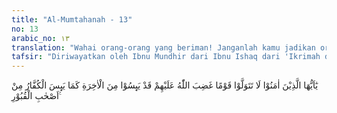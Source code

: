 ```yaml
---
title: "Al-Mumtahanah - 13"
no: 13
arabic_no: ١٣
translation: "Wahai orang-orang yang beriman! Janganlah kamu jadikan orang-orang yang dimurkai Allah sebagai penolongmu, sungguh, mereka telah putus asa terhadap akhirat sebagaimana orang-orang kafir yang telah berada dalam kubur juga berputus asa."
tafsir: "Diriwayatkan oleh Ibnu Mundhir dari Ibnu Ishaq dari 'Ikrimah dan Abu Sa'id dari Ibnu 'Abbas, ia menerangkan bahwa 'Abdullah bin 'Umar dan Zaid bin haritsah bersahabat dengan orang-orang Yahudi. Maka turunlah ayat ini yang melarang kaum Muslimin berteman erat dengan orang yang dimurkai Allah.\n\nDalam ayat ini, Allah menegaskan kembali larangan menjadikan orang-orang Yahudi, Nasrani, dan musyrik Mekah yang berniat jahat terhadap kaum Muslimin sebagai wali atau teman akrab, karena dikhawatirkan orang-orang yang beriman akan menyampaikan rahasia-rahasia penting kepada mereka.\n\nPada akhir ayat ini, Allah menerangkan bahwa orang-orang kafir itu telah putus asa untuk memperoleh kebaikan dari Allah di akhirat, karena kedurhakaan mereka kepada Rasulullah saw yang telah diisyaratkan kedatangannya dalam kitab-kitab mereka. Padahal, persoalan itu sudah dikuatkan pula dengan bukti-bukti yang jelas dan mukjizat yang nyata. Keputusasaan mereka untuk memperoleh rahmat Allah di hari akhirat sama halnya dengan keputusasaan mereka di dalam kubur karena mereka tidak percaya adanya kebangkitan kembali di akhirat."
---
```


يٰٓاَيُّهَا الَّذِيْنَ اٰمَنُوْا لَا تَتَوَلَّوْا قَوْمًا غَضِبَ اللّٰهُ عَلَيْهِمْ قَدْ يَىِٕسُوْا مِنَ الْاٰخِرَةِ كَمَا يَىِٕسَ الْكُفَّارُ مِنْ اَصْحٰبِ الْقُبُوْرِ ࣖ 

